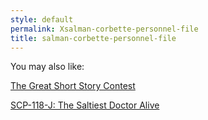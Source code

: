 ```yaml
---
style: default
permalink: Xsalman-corbette-personnel-file
title: salman-corbette-personnel-file
---
```

You may also like:

[The Great Short Story Contest](http://scp-wiki.net/the-great-short-story-contest)

[SCP-118-J: The Saltiest Doctor Alive](http://scp-wiki.net/scp-118-j)
